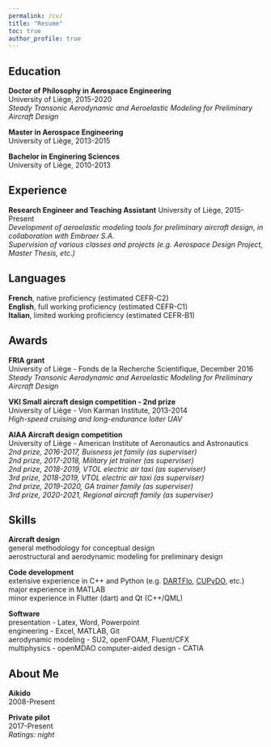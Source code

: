 ```yaml
---
permalink: /cv/
title: "Resume"
toc: true
author_profile: true
---
```


## Education
**Doctor of Philosophy in Aerospace Engineering**  
University of Liège, 2015-2020  
*Steady Transonic Aerodynamic and Aeroelastic Modeling for Preliminary Aircraft Design*

**Master in Aerospace Engineering**  
University of Liège, 2013-2015

**Bachelor in Enginering Sciences**  
University of Liège, 2010-2013

## Experience
**Research Engineer and Teaching Assistant**
University of Liège, 2015-Present  
*Development of aeroelastic modeling tools for preliminary aircraft design, in collaboration with Embraer S.A.*  
*Supervision of various classes and projects (e.g. Aerospace Design Project, Master Thesis, etc.)*

## Languages
**French**, native proficiency (estimated CEFR-C2)  
**English**, full working proficiency (estimated CEFR-C1)  
**Italian**, limited working proficiency (estimated CEFR-B1)

## Awards
**FRIA grant**  
University of Liège - Fonds de la Recherche Scientifique, December 2016  
*Steady Transonic Aerodynamic and Aeroelastic Modeling for Preliminary Aircraft Design*

**VKI Small aircraft design competition - 2nd prize**  
University of Liège - Von Karman Institute, 2013-2014  
*High-speed cruising and long-endurance loiter UAV*

**AIAA Aircraft design competition**  
University of Liège - American Institute of Aeronautics and Astronautics  
*2nd prize, 2016-2017, Buisness jet family (as superviser)*  
*2nd prize, 2017-2018, Military jet trainer (as superviser)*  
*2nd prize, 2018-2019, VTOL electric air taxi (as superviser)*  
*3rd prize, 2018-2019, VTOL electric air taxi (as superviser)*  
*2nd prize, 2019-2020, GA trainer family (as superviser)*  
*3rd prize, 2020-2021, Regional aircraft family (as superviser)*  

## Skills
**Aircraft design**  
general methodology for conceptual design  
aerostructural and aerodynamic modeling for preliminary design  

**Code development**  
extensive experience in C++ and Python (e.g. [DARTFlo](https://gitlab.uliege.be/am-dept/dartflo), [CUPyDO](https://github.com/ulgltas/CUPyDO), etc.)  
major experience in MATLAB  
minor experience in Flutter (dart) and Qt (C++/QML)

**Software**  
presentation - Latex, Word, Powerpoint  
engineering - Excel, MATLAB, Git  
aerodynamic modeling - SU2, openFOAM, Fluent/CFX  
multiphysics - openMDAO
computer-aided design - CATIA

## About Me
**Aikido**  
2008-Present

**Private pilot**  
2017-Present  
*Ratings: night*

